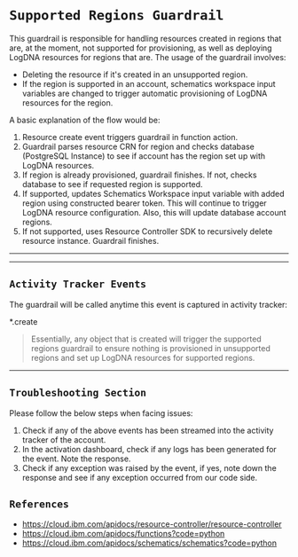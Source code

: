 # `Supported Regions Guardrail`
This guardrail is responsible for handling resources created in regions that are, at the moment, not supported for provisioning, as well as deploying LogDNA resources for regions that are. The usage of the guardrail involves:
* Deleting the resource if it's created in an unsupported region.
* If the region is supported in an account, schematics workspace input variables are changed to trigger automatic provisioning of LogDNA resources for the region.

A basic explanation of the flow would be:
1. Resource create event triggers guardrail in function action.
2. Guardrail parses resource CRN for region and checks database (PostgreSQL Instance) to see if account has the region set up with LogDNA resources.
3. If region is already provisioned, guardrail finishes. If not, checks database to see if requested region is supported.
4. If supported, updates Schematics Workspace input variable with added region using constructed bearer token. This will continue to trigger LogDNA resource configuration. Also, this will update database account regions.
5. If not supported, uses Resource Controller SDK to recursively delete resource instance. Guardrail finishes.

------------
------------
## `Activity Tracker Events`
The guardrail will be called anytime this event is captured in activity tracker:

*.create

>Essentially, any object that is created will trigger the supported regions guardrail to ensure nothing is provisioned in unsupported regions and set up LogDNA resources for supported regions.

_______________________
## `Troubleshooting Section`
Please follow the below steps when facing issues:
1. Check if any of the above events has been streamed into the activity tracker of the account.
2. In the activation dashboard, check if any logs has been generated for the event. Note the response.
3. Check if any exception was raised by the event, if yes, note down the response and see if any exception occurred from our code side.


## `References`
- https://cloud.ibm.com/apidocs/resource-controller/resource-controller
- https://cloud.ibm.com/apidocs/functions?code=python
- https://cloud.ibm.com/apidocs/schematics/schematics?code=python
